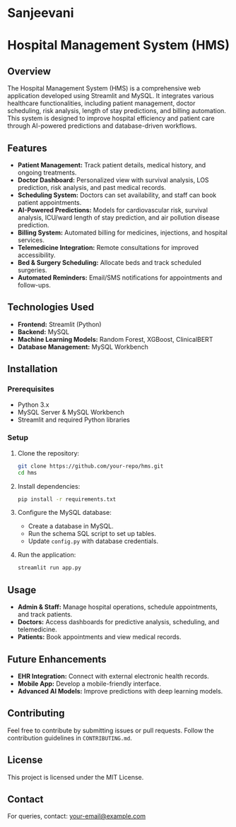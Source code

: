 # Sanjeevani
# Hospital Management System (HMS)

## Overview

The Hospital Management System (HMS) is a comprehensive web application developed using Streamlit and MySQL. It integrates various healthcare functionalities, including patient management, doctor scheduling, risk analysis, length of stay predictions, and billing automation. This system is designed to improve hospital efficiency and patient care through AI-powered predictions and database-driven workflows.

## Features

- **Patient Management:** Track patient details, medical history, and ongoing treatments.
- **Doctor Dashboard:** Personalized view with survival analysis, LOS prediction, risk analysis, and past medical records.
- **Scheduling System:** Doctors can set availability, and staff can book patient appointments.
- **AI-Powered Predictions:** Models for cardiovascular risk, survival analysis, ICU/ward length of stay prediction, and air pollution disease prediction.
- **Billing System:** Automated billing for medicines, injections, and hospital services.
- **Telemedicine Integration:** Remote consultations for improved accessibility.
- **Bed & Surgery Scheduling:** Allocate beds and track scheduled surgeries.
- **Automated Reminders:** Email/SMS notifications for appointments and follow-ups.

## Technologies Used

- **Frontend:** Streamlit (Python)
- **Backend:** MySQL
- **Machine Learning Models:** Random Forest, XGBoost, ClinicalBERT
- **Database Management:** MySQL Workbench

## Installation

### Prerequisites

- Python 3.x
- MySQL Server & MySQL Workbench
- Streamlit and required Python libraries

### Setup

1. Clone the repository:

   ```sh
   git clone https://github.com/your-repo/hms.git
   cd hms
   ```

2. Install dependencies:

   ```sh
   pip install -r requirements.txt
   ```

3. Configure the MySQL database:

   - Create a database in MySQL.
   - Run the schema SQL script to set up tables.
   - Update `config.py` with database credentials.

4. Run the application:

   ```sh
   streamlit run app.py
   ```

## Usage

- **Admin & Staff:** Manage hospital operations, schedule appointments, and track patients.
- **Doctors:** Access dashboards for predictive analysis, scheduling, and telemedicine.
- **Patients:** Book appointments and view medical records.

## Future Enhancements

- **EHR Integration:** Connect with external electronic health records.
- **Mobile App:** Develop a mobile-friendly interface.
- **Advanced AI Models:** Improve predictions with deep learning models.

## Contributing

Feel free to contribute by submitting issues or pull requests. Follow the contribution guidelines in `CONTRIBUTING.md`.

## License

This project is licensed under the MIT License.

## Contact

For queries, contact: [your-email@example.com](mailto\:your-email@example.com)

